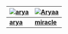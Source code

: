 | [![arya](https://media3.giphy.com/media/v1.Y2lkPTc5MGI3NjExajR0ZGFkengyZXRwbzhzemJmZ3luMWV6bzhlemtldDhvcmt4aTIwdiZlcD12MV9pbnRlcm5hbF9naWZfYnlfaWQmY3Q9Zw/f4V2mqvv0wT9m/giphy.gif)]() | [![Aryaa](https://i.pinimg.com/originals/6a/38/26/6a3826445f169ce496fcb21603da17e5.gif)]() |
|----------|----------|
| **[arya](https://i.pinimg.com/originals/d0/c0/c4/d0c0c4f1e31e427ca07838efcdac9495.gif)**   | **[miracle](https://i.pinimg.com/564x/1c/24/51/1c24511628f1f933a76d10dc7b9bac77.jpg)**   |
